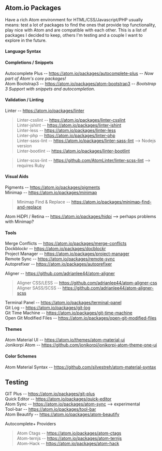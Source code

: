 ## Atom.io Packages
Have a rich Atom environment for HTML/CSS/Javascript/PHP usually means: test a lot of packages to find the ones that provide top functionality, play nice with Atom and are compatible with each other. This is a list of packages I decided to keep, others I'm testing and a couple I want to explore in the future.

#### Language Syntax

#### Completions / Snippets

Autocomplete Plus -- <https://atom.io/packages/autocomplete-plus> -- *Now part of Atom's core packages!*<br>
Atom Bootstrap3 -- <https://atom.io/packages/atom-bootstrap3> -- *Bootstrap 3 Support with snippets and autocompletion.*<br>

#### Validation / Linting

Linter -- <https://atom.io/packages/linter><br>
> Linter-csslint -- <https://atom.io/packages/linter-csslint><br>
> Linter-jshint -- <https://atom.io/packages/linter-jshint><br>
> Linter-less -- <https://atom.io/packages/linter-less><br>
> Linter-php -- <https://atom.io/packages/linter-php><br>
> Linter-sass-lint -- <https://atom.io/packages/linter-sass-lint> --> Nodejs version<br>
> Linter-bootlint -- <https://atom.io/packages/linter-bootlint><br>

> Linter-scss-lint -- <https://github.com/AtomLinter/linter-scss-lint> --> requires Ruby<br>

#### Visual Aids

Pigments -- <https://atom.io/packages/pigments><br>
Minimap -- <https://atom.io/packages/minimap><br>
> Minimap Find & Replace -- <https://atom.io/packages/minimap-find-and-replace><br>

Atom HiDPI / Retina -- <https://atom.io/packages/hidpi> --> perhaps problems with Minimap?<br>

#### Tools

Merge Conflicts -- <https://atom.io/packages/merge-conflicts><br>
Dockblockr -- <https://atom.io/packages/docblockr><br>
Project Manager -- <https://atom.io/packages/project-manager><br>
Remote Sync -- <https://atom.io/packages/remote-sync><br>
Autoprefixer -- <https://atom.io/packages/autoprefixer><br>

Aligner -- <https://github.com/adrianlee44/atom-aligner><br>
> Aligner CSS/LESS -- <https://github.com/adrianlee44/atom-aligner-css></br>
> Aligner SASS/SCSS -- <https://github.com/adrianlee44/atom-aligner-scss><br>

Terminal Panel -- <https://atom.io/packages/terminal-panel><br>
Git Log -- <https://atom.io/packages/git-log><br>
Git Time Machine -- <https://atom.io/packages/git-time-machine><br>
Open Git Modified Files -- <https://atom.io/packages/open-git-modified-files><br>

#### Themes

Atom Material UI -- <https://atom.io/themes/atom-material-ui><br>
Jonikorpi Atom -- <https://github.com/jonikorpi/jonikorpi-atom-theme-one-ui><br>

#### Color Schemes

Atom Material Syntax -- <https://github.com/silvestreh/atom-material-syntax><br>

## Testing

GIT Plus -- <https://atom.io/packages/git-plus><br>
Quick Editor -- <https://atom.io/packages/quick-editor><br>
Atom Sync -- <https://atom.io/packages/atom-sync> --> experimental<br>
Tool-bar -- <https://atom.io/packages/tool-bar><br>
Atom Beautify -- <https://atom.io/packages/atom-beautify><br>

Autocomplete+ Providers
> Atom Ctags -- <https://atom.io/packages/atom-ctags><br>
> Atom-ternjs -- <https://atom.io/packages/atom-ternjs><br>
> Atom-Hack -- <https://atom.io/packages/atom-hack><br>
